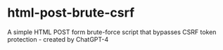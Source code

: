 # html-post-brute-csrf
A simple HTML POST form brute-force script that bypasses CSRF token protection - created by ChatGPT-4

